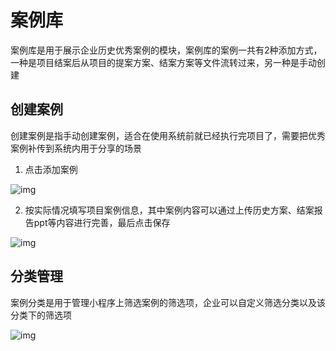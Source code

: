 # 案例库

案例库是用于展示企业历史优秀案例的模块，案例库的案例一共有2种添加方式，一种是项目结案后从项目的提案方案、结案方案等文件流转过来，另一种是手动创建

## 创建案例

创建案例是指手动创建案例，适合在使用系统前就已经执行完项目了，需要把优秀案例补传到系统内用于分享的场景

1. 点击添加案例

![img](https://dm-1303208826.cos.ap-guangzhou.myqcloud.com/chm/11/1.png)

2. 按实际情况填写项目案例信息，其中案例内容可以通过上传历史方案、结案报告ppt等内容进行完善，最后点击保存

![img](https://dm-1303208826.cos.ap-guangzhou.myqcloud.com/chm/11/2.png)

## 分类管理

案例分类是用于管理小程序上筛选案例的筛选项，企业可以自定义筛选分类以及该分类下的筛选项

![img](https://dm-1303208826.cos.ap-guangzhou.myqcloud.com/chm/11/3.png)